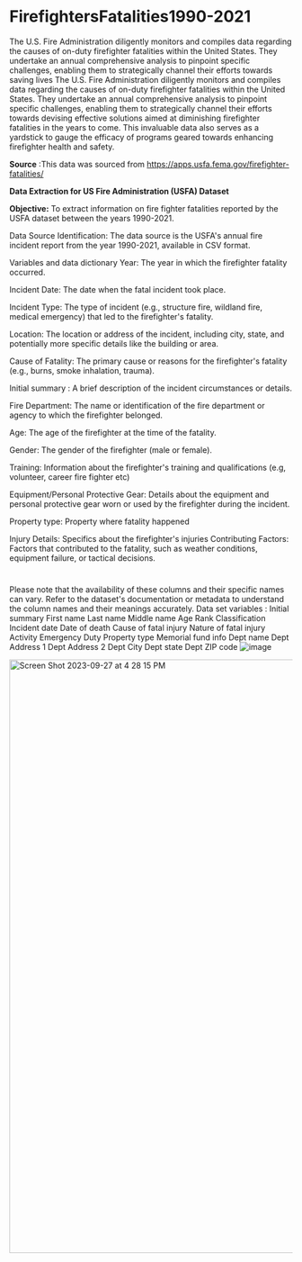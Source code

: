  # FirefightersFatalities1990-2021
  The U.S. Fire Administration diligently monitors and compiles data regarding the causes of on-duty firefighter fatalities within the United States. They undertake an annual comprehensive analysis to pinpoint specific challenges, enabling them to strategically channel their efforts towards saving lives
The U.S. Fire Administration diligently monitors and compiles data regarding the causes of on-duty firefighter fatalities within the United States. They undertake an annual comprehensive analysis to pinpoint specific challenges, enabling them to strategically channel their efforts towards devising effective solutions aimed at diminishing firefighter fatalities in the years to come. This invaluable data also serves as a yardstick to gauge the efficacy of programs geared towards enhancing firefighter health and safety.

**Source** :This data was sourced from https://apps.usfa.fema.gov/firefighter-fatalities/

**Data Extraction for US Fire Administration (USFA) Dataset**

**Objective:** To extract information on fire fighter fatalities  reported by the USFA dataset between the years 1990-2021.

Data Source Identification: The data source is the USFA's annual fire incident report from the year 1990-2021, available in CSV format.

Variables and data dictionary
Year: The year in which the firefighter fatality occurred.

Incident Date: The date when the fatal incident took place.

Incident Type: The type of incident (e.g., structure fire, wildland fire, medical emergency) that led to the firefighter's fatality.

Location: The location or address of the incident, including city, state, and potentially more specific details like the building or area.

Cause of Fatality: The primary cause or reasons for the firefighter's fatality (e.g., burns, smoke inhalation, trauma).

Initial summary : A brief description of the incident circumstances or details.

Fire Department: The name or identification of the fire department or agency to which the firefighter belonged.

Age: The age of the firefighter at the time of the fatality.

Gender: The gender of the firefighter (male or female).

Training: Information about the firefighter's training and qualifications (e.g, volunteer, career fire fighter etc)

Equipment/Personal Protective Gear: Details about the equipment and personal protective gear worn or used by the firefighter during the incident.

Property type: Property where fatality happened 

Injury Details: Specifics about the firefighter's injuries
Contributing Factors: Factors that contributed to the fatality, such as weather conditions, equipment failure, or tactical decisions.
#


Please note that the availability of these columns and their specific names can vary.  Refer to the dataset's documentation or metadata to understand the column names and their meanings accurately.
Data set variables :
Initial summary	First name	Last name	Middle name	Age	Rank	Classification	Incident date	Date of death	Cause of fatal injury	Nature of fatal injury	Activity	Emergency	Duty	Property type	Memorial fund info	Dept name	Dept Address 1	Dept Address 2	Dept City	Dept state	Dept ZIP code
![image](https://github.com/Jaellynda/FirefightersFatalities1990-2021/assets/101296234/f1e3f5e1-a8fe-4e18-9553-10d465da7559)

<img width="1055" alt="Screen Shot 2023-09-27 at 4 28 15 PM" src="https://github.com/Jaellynda/FirefightersFatalities1990-2021/assets/101296234/d4253464-d8c8-4784-9685-4d46ce90e468">




